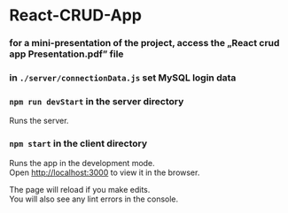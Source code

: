 # React-CRUD-App

### for a mini-presentation of the project, access the „React crud app Presentation.pdf” file

### in `./server/connectionData.js` set MySQL login data

### `npm run devStart` in the server directory

Runs the server.

### `npm start` in the client directory

Runs the app in the development mode.\
Open [http://localhost:3000](http://localhost:3000) to view it in the browser.

The page will reload if you make edits.\
You will also see any lint errors in the console.
